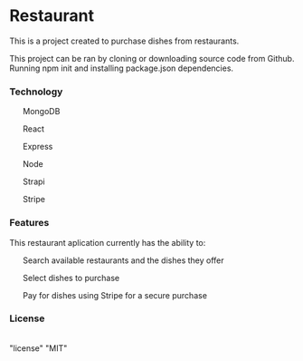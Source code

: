<h1>Restaurant</h1>

This is a project created to purchase dishes from restaurants.

This project can be ran by cloning or downloading source code from Github. Running npm init and installing package.json dependencies.


<h3>Technology </h3>
<ul> MongoDB </ul>
<ul>React </ul>
<ul>Express </ul>
<ul>Node </ul>
<ul>Strapi </ul>
<ul>Stripe </ul>



<h3>Features</h3>

This restaurant aplication currently has the ability to:
<ul>
Search available restaurants and the dishes they offer
</ul>
<ul>
Select dishes to purchase
</ul>
<ul>
Pay for dishes using Stripe for a secure purchase
</ul>

</ul>
<h3>License</h3>
<br>
"license" "MIT"

